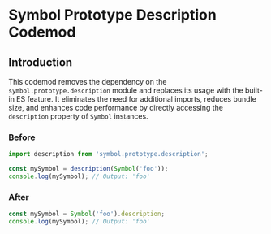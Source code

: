# Symbol Prototype Description Codemod

## Introduction

This codemod removes the dependency on the `symbol.prototype.description` module and replaces its usage with the built-in ES feature. It eliminates the need for additional imports, reduces bundle size, and enhances code performance by directly accessing the `description` property of `Symbol` instances.

### Before

```javascript
import description from 'symbol.prototype.description';

const mySymbol = description(Symbol('foo'));
console.log(mySymbol); // Output: 'foo'
```

### After

```javascript
const mySymbol = Symbol('foo').description;
console.log(mySymbol); // Output: 'foo'
```